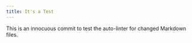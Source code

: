 ```yaml
---
title: It's a Test
---
```


This is an innocuous commit to test the auto-linter for changed Markdown files.
